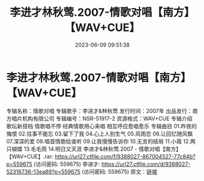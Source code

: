 ﻿---
title: 李进才林秋莺.2007-情歌对唱【南方】【WAV+CUE】
date: 2023-06-09 09:51:38
categories: WAV车载音乐、镜像
tags: 华语中文
---
# 李进才林秋莺.2007-情歌对唱【南方】【WAV+CUE】

专辑名称：情歌对唱
专辑歌手：李进才&林秋莺
发行时间：2007年
出品发行：南方唱片机构有限公司
专辑编号：NSR-51917-2
资源格式：WAV+CUE
专辑介绍
歌坛新搭档 情歌唱不停
经典情歌用心来唱 相互呼应愈唱愈乐
专辑曲目
01.昨夜的悔恨
02.往事不能忘
03.留下了我
04.心上人别生气
05.风雨恋
06.让回忆随风飘
07.深深的爱
08.唱首情歌给谁听
09.让我慢慢告诉你
10.无言的结局
11.小薇
12.两只蝴蝶
13.毛毛雨
14.明日又天涯
李进才&林秋莺.2007 - 情歌对唱【南方】【WAV+CUE】.rar: https://url27.ctfile.com/f/9388027-867004527-77c84b?p=559675
(访问密码: 559675)
李进才: https://url27.ctfile.com/d/9388027-52316736-13ea89?p=559675
(访问密码: 559675)
原文：[链接](https://blog.sina.com.cn/s/blog_1647c7e760103129l.html)